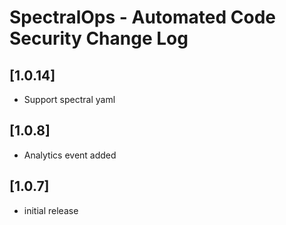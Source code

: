 # SpectralOps - Automated Code Security Change Log

## [1.0.14]

- Support spectral yaml

## [1.0.8]

- Analytics event added

## [1.0.7]

- initial release
